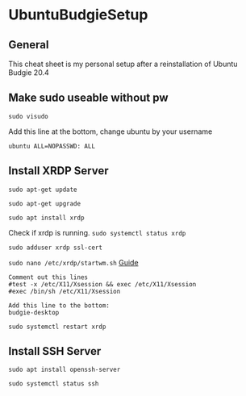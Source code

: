 # UbuntuBudgieSetup

## General
This cheat sheet is my personal setup after a reinstallation of Ubuntu Budgie 20.4

## Make sudo useable without pw

`sudo visudo`

Add this line at the bottom, change ubuntu by your username

`ubuntu ALL=NOPASSWD: ALL`


## Install XRDP Server

`sudo apt-get update`

`sudo apt-get upgrade`

`sudo apt install xrdp`

Check if xrdp is running.
`sudo systemctl status xrdp`

`sudo adduser xrdp ssl-cert`

`sudo nano /etc/xrdp/startwm.sh` [Guide](https://froth-and-java.dev/posts/ubuntu-budgie-and-xrdp)

	Comment out this lines
	#test -x /etc/X11/Xsession && exec /etc/X11/Xsession
	#exec /bin/sh /etc/X11/Xsession
	
	Add this line to the bottom:
	budgie-desktop
	
`sudo systemctl restart xrdp`


## Install SSH Server
`sudo apt install openssh-server`

`sudo systemctl status ssh`
